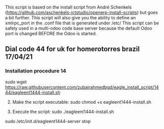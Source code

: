 This script is based on the install script from André Schenkels (https://github.com/aschenkels-ictstudio/openerp-install-scripts)
but goes a bit further. This script will also give you the ability to define an xmlrpc_port in the .conf file that is generated under /etc/
This script can be safely used in a multi-odoo code base server because the default Odoo port is changed BEFORE the Odoo is started.


<h2>Dial code 44 for uk for homerotorres brazil 17/04/21 </h2>

<h3>Installation procedure 14</h3>

sudo wget https://raw.githubusercontent.com/zubairahmedbgd/eagle_install_script/1444/eagleent1444-install.sh

2. Make the script executable:
sudo chmod +x eagleent1444-install.sh

3. Execute the script:
sudo ./eagleent1444-install.sh



sudo /etc/init.d/eagleent1444-server stop


```

